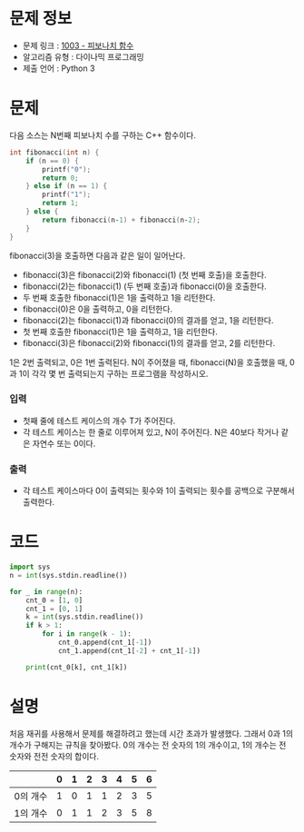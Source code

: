 # 문제 정보
- 문제 링크 : [1003 - 피보나치 함수](https://www.acmicpc.net/problem/1003)
- 알고리즘 유형 : 다이나믹 프로그래밍
- 제출 언어 : Python 3

# 문제
다음 소스는 N번째 피보나치 수를 구하는 C++ 함수이다.
```c++
int fibonacci(int n) {
    if (n == 0) {
        printf("0");
        return 0;
    } else if (n == 1) {
        printf("1");
        return 1;
    } else {
        return fibonacci(n‐1) + fibonacci(n‐2);
    }
}
```

fibonacci(3)을 호출하면 다음과 같은 일이 일어난다.

- fibonacci(3)은 fibonacci(2)와 fibonacci(1) (첫 번째 호출)을 호출한다.
- fibonacci(2)는 fibonacci(1) (두 번째 호출)과 fibonacci(0)을 호출한다.
- 두 번째 호출한 fibonacci(1)은 1을 출력하고 1을 리턴한다.
- fibonacci(0)은 0을 출력하고, 0을 리턴한다.
- fibonacci(2)는 fibonacci(1)과 fibonacci(0)의 결과를 얻고, 1을 리턴한다.
- 첫 번째 호출한 fibonacci(1)은 1을 출력하고, 1을 리턴한다.
- fibonacci(3)은 fibonacci(2)와 fibonacci(1)의 결과를 얻고, 2를 리턴한다.

1은 2번 출력되고, 0은 1번 출력된다. N이 주어졌을 때, fibonacci(N)을 호출했을 때, 0과 1이 각각 몇 번 출력되는지 구하는 프로그램을 작성하시오.

### 입력
- 첫째 줄에 테스트 케이스의 개수 T가 주어진다.
- 각 테스트 케이스는 한 줄로 이루어져 있고, N이 주어진다. N은 40보다 작거나 같은 자연수 또는 0이다.

### 출력
- 각 테스트 케이스마다 0이 출력되는 횟수와 1이 출력되는 횟수를 공백으로 구분해서 출력한다.

# 코드
```python
import sys
n = int(sys.stdin.readline())

for _ in range(n):
    cnt_0 = [1, 0]
    cnt_1 = [0, 1]
    k = int(sys.stdin.readline())
    if k > 1:
        for i in range(k - 1):
            cnt_0.append(cnt_1[-1])
            cnt_1.append(cnt_1[-2] + cnt_1[-1])

    print(cnt_0[k], cnt_1[k])
```

# 설명
처음 재귀를 사용해서 문제를 해결하려고 했는데 시간 초과가 발생했다. 그래서 0과 1의 개수가 구해지는 규칙을 찾아봤다.
0의 개수는 전 숫자의 1의 개수이고, 1의 개수는 전 숫자와 전전 숫자의 합이다.

||0|1|2|3|4|5|6|
|---|---|---|---|---|---|---|---|
|0의 개수|1|0|1|1|2|3|5|8|
|1의 개수|0|1|1|2|3|5|8|13|
